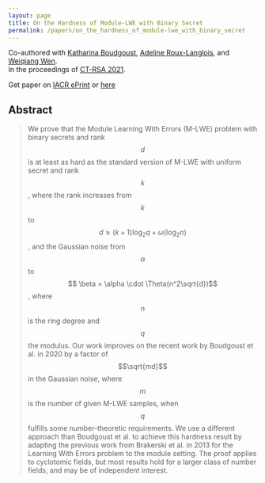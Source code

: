 ```yaml
---
layout: page
title: On the Hardness of Module-LWE with Binary Secret
permalink: /papers/on_the_hardness_of_module-lwe_with_binary_secret
---
```


Co-authored with [Katharina Boudgoust](https://katinkabou.github.io/), [Adeline Roux-Langlois](https://people.irisa.fr/Adeline.Roux-Langlois/), and [Weiqiang Wen](http://people.irisa.fr/Weiqiang.Wen/).   
In the proceedings of [CT-RSA 2021](https://link.springer.com/chapter/10.1007/978-3-030-75539-3_21).  

Get paper on [IACR ePrint](https://eprint.iacr.org/2021/265) or [here](/assets/pub/BJRW21_Hardness_bin-MLWE.pdf)

## Abstract
> We prove that the Module Learning With Errors (M-LWE) problem with binary secrets and rank $$d$$ is at least as hard as the standard version of M-LWE with uniform secret and rank $$k$$, where the rank increases from $$k$$ to $$d \geq (k+1)\log_2 q + \omega(\log_2 n)$$, and the Gaussian noise from $$\alpha$$ to $$ \beta = \alpha \cdot \Theta(n^2\sqrt{d})$$, where $$n$$ is the ring degree and $$q$$ the modulus. Our work improves on the recent work by Boudgoust et al. in 2020 by a factor of $$\sqrt{md}$$ in the Gaussian noise, where $$m$$ is the number of given M-LWE samples, when $$q$$ fulfills some number-theoretic requirements. We use a different approach than Boudgoust et al. to achieve this hardness result by adapting the previous work from Brakerski et al. in 2013 for the Learning With Errors problem to the module setting. The proof applies to cyclotomic fields, but most results hold for a larger class of number fields, and may be of independent interest. 